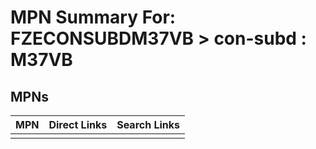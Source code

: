 



# MPN Summary For: FZECONSUBDM37VB > con-subd : M37VB

## MPNs
  

|MPN|Direct Links|Search Links|
| :--- | :--- | :--- |
||||
